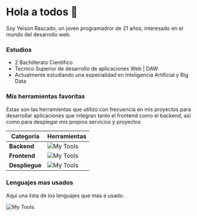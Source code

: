 # Hola a todos 👋

Soy Yeison Rascado, un joven programadror de 21 años, interesado en el mundo del desarrollo web.

### Estudios

- 2 Bachillerato Cientifico
- Tecnico Superior de desarrollo de aplicaciones Web | DAW
- Actualmente estudiando una especialidad en Inteligencia Artificial y Big Data

### Mis herramientas favoritas

Estas son las herramientas que utilizo con frecuencia en mis proyectos para desarrollar aplicaciones que integran tanto el frontend como el backend, así como para desplegar mis propios servicios y proyectos

| Categoría | Herramientas                                                                 |
|-----------|-----------------------------------------------------------------------------|
| **Backend** | ![My Tools](https://skillicons.dev/icons?i=fastapi,postman)               |
| **Frontend**| ![My Tools](https://skillicons.dev/icons?i=react,vue,vite,tailwind,bootstrap) |
| **Despliegue** | ![My Tools](https://skillicons.dev/icons?i=docker)                       |


### Lenguajes mas usados

Aqui una lista de los lenguajes que mas e usado.

![My Tools](https://skillicons.dev/icons?i=python,java,js,ts,php)